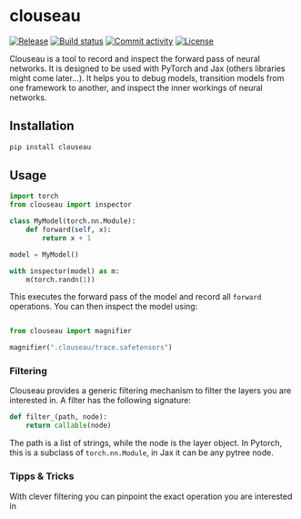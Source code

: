 # clouseau

[![Release](https://img.shields.io/github/v/release/adonath/clouseau)](https://img.shields.io/github/v/release/adonath/clouseau)
[![Build status](https://img.shields.io/github/actions/workflow/status/adonath/clouseau/main.yml?branch=main)](https://github.com/adonath/clouseau/actions/workflows/main.yml?query=branch%3Amain)
[![Commit activity](https://img.shields.io/github/commit-activity/m/adonath/clouseau)](https://img.shields.io/github/commit-activity/m/adonath/clouseau)
[![License](https://img.shields.io/github/license/adonath/clouseau)](https://img.shields.io/github/license/adonath/clouseau)

Clouseau is a tool to record and inspect the forward pass
of neural networks. It is designed to be used with PyTorch and Jax (others libraries might come later...). It helps you to debug models, transition models from one framework to another, and inspect the inner workings of neural networks.

## Installation
```bash
pip install clouseau
```
## Usage
```python
import torch
from clouseau import inspector

class MyModel(torch.nn.Module):
    def forward(self, x):
        return x + 1

model = MyModel()

with inspector(model) as m:
    m(torch.randn(1))
```

This executes the forward pass of the model and record all `forward` operations. You can then inspect the model using:

```python

from clouseau import magnifier

magnifier(".clouseau/trace.safetensors")
```

### Filtering
Clouseau provides a generic filtering mechanism to filter the layers you are interested in. A filter has the following
signature:

```python
def filter_(path, node):
    return callable(node)
```

The path is a list of strings, while the node is the layer 
object. In Pytorch, this is a subclass of `torch.nn.Module`, in Jax it can be any pytree node.


### Tipps & Tricks
With clever filtering you can pinpoint the exact operation you are interested in






